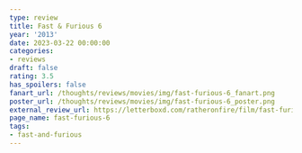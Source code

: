 ```yaml
---
type: review
title: Fast & Furious 6
year: '2013'
date: 2023-03-22 00:00:00
categories:
- reviews
draft: false
rating: 3.5
has_spoilers: false
fanart_url: /thoughts/reviews/movies/img/fast-furious-6_fanart.png
poster_url: /thoughts/reviews/movies/img/fast-furious-6_poster.png
external_review_url: https://letterboxd.com/ratheronfire/film/fast-furious-6/
page_name: fast-furious-6
tags:
- fast-and-furious
---
```


